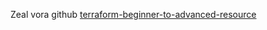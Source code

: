 Zeal vora github
[terraform-beginner-to-advanced-resource](https://github.com/bhaaskara/terraform-beginner-to-advanced-resource)
